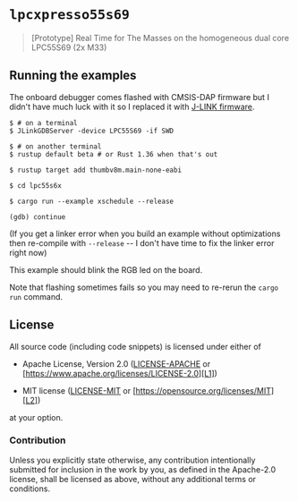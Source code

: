 # `lpcxpresso55s69`

> [Prototype] Real Time for The Masses on the homogeneous dual core LPC55S69 (2x M33)

## Running the examples

The onboard debugger comes flashed with CMSIS-DAP firmware but I didn't have
much luck with it so I replaced it with [J-LINK firmware][jlink].

[jlink]: https://www.segger.com/products/debug-probes/j-link/models/other-j-links/lpcxpresso-on-board/

``` console
$ # on a terminal
$ JLinkGDBServer -device LPC55S69 -if SWD
```

``` console
$ # on another terminal
$ rustup default beta # or Rust 1.36 when that's out

$ rustup target add thumbv8m.main-none-eabi

$ cd lpc55s6x

$ cargo run --example xschedule --release

(gdb) continue
```

(If you get a linker error when you build an example without optimizations then
re-compile with `--release` -- I don't have time to fix the linker error right
now)

This example should blink the RGB led on the board.

Note that flashing sometimes fails so you may need to re-rerun the `cargo run`
command.

## License

All source code (including code snippets) is licensed under either of

- Apache License, Version 2.0 ([LICENSE-APACHE](LICENSE-APACHE) or
  [https://www.apache.org/licenses/LICENSE-2.0][L1])

- MIT license ([LICENSE-MIT](LICENSE-MIT) or
  [https://opensource.org/licenses/MIT][L2])

[L1]: https://www.apache.org/licenses/LICENSE-2.0
[L2]: https://opensource.org/licenses/MIT

at your option.

### Contribution

Unless you explicitly state otherwise, any contribution intentionally submitted
for inclusion in the work by you, as defined in the Apache-2.0 license, shall be
licensed as above, without any additional terms or conditions.
